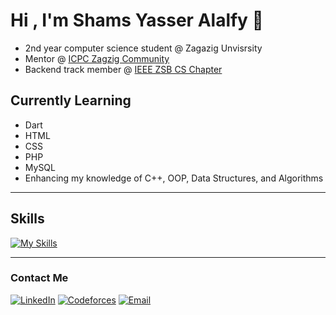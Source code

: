 # Hi , I'm Shams Yasser Alalfy 👋
- 2nd year computer science student @ Zagazig Unvisrsity
- Mentor @ [ICPC Zagzig Community](https://icpczagazig.org/)
- Backend track member @ [IEEE ZSB CS Chapter](https://ieee.org.eg/zagazig/)

## Currently Learning
- Dart
- HTML
- CSS
- PHP
- MySQL
- Enhancing my knowledge of C++, OOP, Data Structures, and Algorithms

---

## Skills 
[![My Skills](https://skillicons.dev/icons?i=cpp,dart,html,css,php,mysql&perline=3)](https://skillicons.dev)


---

### Contact Me 
[![LinkedIn](https://img.shields.io/badge/LinkedIn-%230A66C2.svg?style=for-the-badge&logo=linkedin&logoColor=white)](https://www.linkedin.com/in/shams-alalfy-bb35a9311) 
[![Codeforces](https://img.shields.io/badge/Codeforces-%231F8ACB.svg?style=for-the-badge&logo=codeforces&logoColor=white)](https://codeforces.com/profile/Shamsaalalfy)
[![Email](https://img.shields.io/badge/Email-D14836?style=for-the-badge&logo=gmail&logoColor=white)](mailto:shamsalalfy2005@gmail.com)

